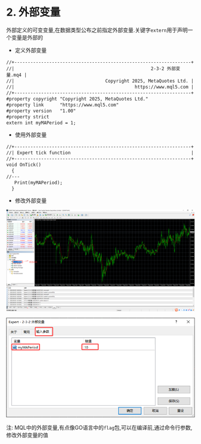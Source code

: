 # 2. 外部变量

外部定义的可变变量,在数据类型公布之前指定外部变量.关键字`extern`用于声明一个变量是外部的

- 定义外部变量

```mq4
//+------------------------------------------------------------------+
//|                                                   2-3-2 外部变量.mq4 |
//|                                  Copyright 2025, MetaQuotes Ltd. |
//|                                             https://www.mql5.com |
//+------------------------------------------------------------------+
#property copyright "Copyright 2025, MetaQuotes Ltd."
#property link      "https://www.mql5.com"
#property version   "1.00"
#property strict
extern int myMAPeriod = 1;
```

- 使用外部变量

```mq4
//+------------------------------------------------------------------+
//| Expert tick function                                             |
//+------------------------------------------------------------------+
void OnTick()
  {
//---
   Print(myMAPeriod);
  }
```

- 修改外部变量

![启动EA](./img/启动EA.png)

![赋值外部变量](./img/赋值外部变量.png)

注: MQL中的外部变量,有点像GO语言中的`flag`包,可以在编译前,通过命令行参数,修改外部变量的值

